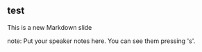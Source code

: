 ##  test

This is a new Markdown slide

note:
    Put your speaker notes here.
    You can see them pressing 's'.
